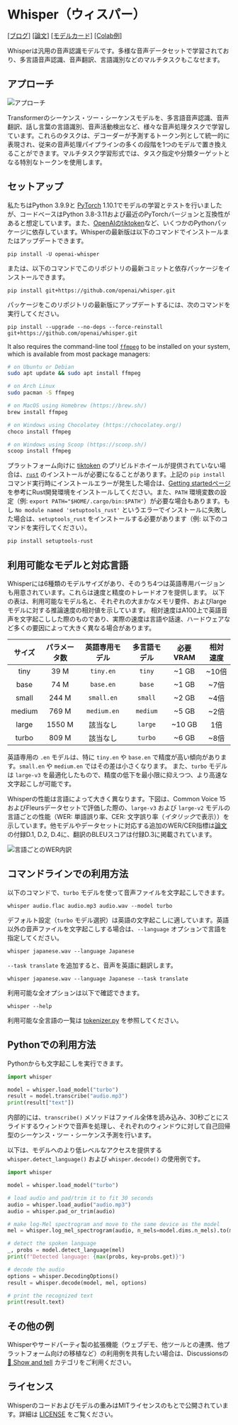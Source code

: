 # Whisper（ウィスパー）

[[ブログ]](https://openai.com/blog/whisper)
[[論文]](https://arxiv.org/abs/2212.04356)
[[モデルカード]](https://github.com/openai/whisper/blob/main/model-card.md)
[[Colab例]](https://colab.research.google.com/github/openai/whisper/blob/master/notebooks/LibriSpeech.ipynb)

Whisperは汎用の音声認識モデルです。多様な音声データセットで学習されており、多言語音声認識、音声翻訳、言語識別などのマルチタスクもこなせます。

## アプローチ

![アプローチ](https://raw.githubusercontent.com/openai/whisper/main/approach.png)

Transformerのシーケンス・ツー・シーケンスモデルを、多言語音声認識、音声翻訳、話し言葉の言語識別、音声活動検出など、様々な音声処理タスクで学習しています。これらのタスクは、デコーダーが予測するトークン列として統一的に表現され、従来の音声処理パイプラインの多くの段階を1つのモデルで置き換えることができます。マルチタスク学習形式では、タスク指定や分類ターゲットとなる特別なトークンを使用します。

## セットアップ

私たちはPython 3.9.9と [PyTorch](https://pytorch.org/) 1.10.1でモデルの学習とテストを行いましたが、コードベースはPython 3.8-3.11および最近のPyTorchバージョンと互換性があると想定しています。また、[OpenAIのtiktoken](https://github.com/openai/tiktoken)など、いくつかのPythonパッケージに依存しています。Whisperの最新版は以下のコマンドでインストールまたはアップデートできます。

    pip install -U openai-whisper

または、以下のコマンドでこのリポジトリの最新コミットと依存パッケージをインストールできます。

    pip install git+https://github.com/openai/whisper.git 

パッケージをこのリポジトリの最新版にアップデートするには、次のコマンドを実行してください。

    pip install --upgrade --no-deps --force-reinstall git+https://github.com/openai/whisper.git

It also requires the command-line tool [`ffmpeg`](https://ffmpeg.org/) to be installed on your system, which is available from most package managers:

```bash
# on Ubuntu or Debian
sudo apt update && sudo apt install ffmpeg

# on Arch Linux
sudo pacman -S ffmpeg

# on MacOS using Homebrew (https://brew.sh/)
brew install ffmpeg

# on Windows using Chocolatey (https://chocolatey.org/)
choco install ffmpeg

# on Windows using Scoop (https://scoop.sh/)
scoop install ffmpeg
```

プラットフォーム向けに [tiktoken](https://github.com/openai/tiktoken) のプリビルドホイールが提供されていない場合は、[`rust`](http://rust-lang.org) のインストールが必要になることがあります。上記の `pip install` コマンド実行時にインストールエラーが発生した場合は、[Getting startedページ](https://www.rust-lang.org/learn/get-started) を参考にRust開発環境をインストールしてください。また、`PATH` 環境変数の設定（例: `export PATH="$HOME/.cargo/bin:$PATH"`）が必要な場合もあります。もし `No module named 'setuptools_rust'` というエラーでインストールに失敗した場合は、`setuptools_rust` をインストールする必要があります（例: 以下のコマンドを実行してください）。

```bash
pip install setuptools-rust
```


## 利用可能なモデルと対応言語

Whisperには6種類のモデルサイズがあり、そのうち4つは英語専用バージョンも用意されています。これらは速度と精度のトレードオフを提供します。
以下の表は、利用可能なモデル名と、それぞれの大まかなメモリ要件、およびlargeモデルに対する推論速度の相対値を示しています。
相対速度はA100上で英語音声を文字起こしした際のものであり、実際の速度は言語や話速、ハードウェアなど多くの要因によって大きく異なる場合があります。

|  サイズ  | パラメータ数 | 英語専用モデル | 多言語モデル | 必要VRAM | 相対速度 |
|:------:|:----------:|:------------------:|:------------------:|:-------------:|:--------------:|
|  tiny  |    39 M    |     `tiny.en`      |       `tiny`       |     ~1 GB     |      ~10倍      |
|  base  |    74 M    |     `base.en`      |       `base`       |     ~1 GB     |      ~7倍       |
| small  |   244 M    |     `small.en`     |      `small`       |     ~2 GB     |      ~4倍       |
| medium |   769 M    |    `medium.en`     |      `medium`      |     ~5 GB     |      ~2倍       |
| large  |   1550 M   |        該当なし    |      `large`       |    ~10 GB     |       1倍       |
| turbo  |   809 M    |        該当なし    |      `turbo`       |     ~6 GB     |      ~8倍       |

英語専用の `.en` モデルは、特に `tiny.en` や `base.en` で精度が高い傾向があります。`small.en` や `medium.en` ではその差は小さくなります。
また、`turbo` モデルは `large-v3` を最適化したもので、精度の低下を最小限に抑えつつ、より高速な文字起こしが可能です。

Whisperの性能は言語によって大きく異なります。下図は、Common Voice 15およびFleursデータセットで評価した際の、`large-v3` および `large-v2` モデルの言語ごとの性能（WER: 単語誤り率、CER: 文字誤り率（*イタリック*で表示））を示しています。他モデルやデータセットに対応する追加のWER/CER指標は[論文](https://arxiv.org/abs/2212.04356)の付録D.1, D.2, D.4に、翻訳のBLEUスコアは付録D.3に掲載されています。

![言語ごとのWER内訳](https://github.com/openai/whisper/assets/266841/f4619d66-1058-4005-8f67-a9d811b77c62)



## コマンドラインでの利用方法

以下のコマンドで、`turbo` モデルを使って音声ファイルを文字起こしできます。

    whisper audio.flac audio.mp3 audio.wav --model turbo

デフォルト設定（`turbo` モデル選択）は英語の文字起こしに適しています。英語以外の音声ファイルを文字起こしする場合は、`--language` オプションで言語を指定してください。

    whisper japanese.wav --language Japanese

`--task translate` を追加すると、音声を英語に翻訳します。

    whisper japanese.wav --language Japanese --task translate

利用可能な全オプションは以下で確認できます。

    whisper --help

利用可能な全言語の一覧は [tokenizer.py](https://github.com/openai/whisper/blob/main/whisper/tokenizer.py) を参照してください。


## Pythonでの利用方法

Pythonからも文字起こしを実行できます。

```python
import whisper

model = whisper.load_model("turbo")
result = model.transcribe("audio.mp3")
print(result["text"])
```

内部的には、`transcribe()` メソッドはファイル全体を読み込み、30秒ごとにスライドするウィンドウで音声を処理し、それぞれのウィンドウに対して自己回帰型のシーケンス・ツー・シーケンス予測を行います。

以下は、モデルへのより低レベルなアクセスを提供する `whisper.detect_language()` および `whisper.decode()` の使用例です。

```python
import whisper

model = whisper.load_model("turbo")

# load audio and pad/trim it to fit 30 seconds
audio = whisper.load_audio("audio.mp3")
audio = whisper.pad_or_trim(audio)

# make log-Mel spectrogram and move to the same device as the model
mel = whisper.log_mel_spectrogram(audio, n_mels=model.dims.n_mels).to(model.device)

# detect the spoken language
_, probs = model.detect_language(mel)
print(f"Detected language: {max(probs, key=probs.get)}")

# decode the audio
options = whisper.DecodingOptions()
result = whisper.decode(model, mel, options)

# print the recognized text
print(result.text)
```

## その他の例

Whisperやサードパーティ製の拡張機能（ウェブデモ、他ツールとの連携、他プラットフォーム向けの移植など）の利用例を共有したい場合は、Discussionsの [🙌 Show and tell](https://github.com/openai/whisper/discussions/categories/show-and-tell) カテゴリをご利用ください。


## ライセンス

Whisperのコードおよびモデルの重みはMITライセンスのもとで公開されています。詳細は [LICENSE](https://github.com/openai/whisper/blob/main/LICENSE) をご覧ください。
